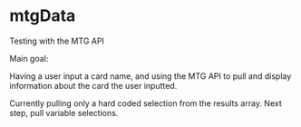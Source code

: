 # mtgData
Testing with the MTG API 

Main goal:

Having a user input a card name, and using the MTG API to pull and display information 
about the card the user inputted. 

Currently pulling only a hard coded selection from the results array. 
Next step, pull variable selections. 